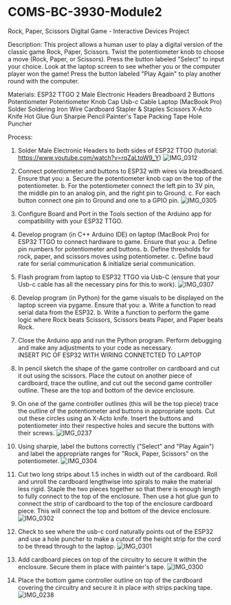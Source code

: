 # COMS-BC-3930-Module2
Rock, Paper, Scissors Digital Game - Interactive Devices Project

Description: This project allows a human user to play a digital version of the classic game Rock, Paper, Scissors. Twist the potentiometer knob to choose a move (Rock, Paper, or Scissors). Press the button labeled "Select" to input your choice. Look at the laptop screen to see whether you or the computer player won the game! Press the button labeled "Play Again" to play another round with the computer. 

Materials: 
ESP32 TTGO 
2 Male Electronic Headers
Breadboard
2 Buttons
Potentiometer
Potentiometer Knob Cap
Usb-c Cable
Laptop (MacBook Pro)
Solder
Soldering Iron 
Wire 
Cardboard
Stapler & Staples
Scissors
X-Acto Knife
Hot Glue Gun
Sharpie
Pencil
Painter's Tape
Packing Tape
Hole Puncher

Process:
1. Solder Male Electronic Headers to both sides of ESP32 TTGO (tutorial: https://www.youtube.com/watch?v=rqZaLtoW9_Y)
![IMG_0312](https://github.com/nicoleneil/COMS-BC-3930-Module2/assets/158202481/52f04e1b-3076-41f2-8421-32437c0a4533)

2. Connect potentiometer and buttons to ESP32 with wires via breadboard. Ensure that you:
  a. Secure the potentiometer knob cap on the top of the potentiometer. 
  b. For the potentiometer connect the left pin to 3V pin, the middle pin to an analog pin, and the right pin to Ground. 
  c. For each button connect one pin to Ground and one to a GPIO pin.
![IMG_0305](https://github.com/nicoleneil/COMS-BC-3930-Module2/assets/158202481/51f1b2af-02fa-40b5-8c9c-b5d3473a4114)

3. Configure Board and Port in the Tools section of the Arduino app for compatibility with your ESP32 TTGO. 
4. Develop program (in C++ Arduino IDE) on laptop (MacBook Pro) for ESP32 TTGO to connect hardware to game. Ensure that you:
  a. Define pin numbers for potentiometer and buttons. 
  b. Define thresholds for rock, paper, and scissors moves using potentiometer.
  c. Define baud rate for serial communication & initialize serial communication.
5. Flash program from laptop to ESP32 TTGO via Usb-C (ensure that your Usb-c cable has all the necessary pins for this to work). 
![IMG_0307](https://github.com/nicoleneil/COMS-BC-3930-Module2/assets/158202481/c0deab84-6331-4699-94f4-ceaa4817f0e7)

6. Develop program (in Python) for the game visuals to be displayed on the laptop screen via pygame. Ensure that you:
  a. Write a function to read serial data from the ESP32. 
  b. Write a function to perform the game logic where Rock beats Scissors, Scissors beats Paper, and Paper beats Rock.
7. Close the Arduino app and run the Python program. Perform debugging and make any adjustments to your code as necessary.  
  INSERT PIC OF ESP32 WITH WIRING CONNETCTED TO LAPTOP 
8. In pencil sketch the shape of the game controller on cardboard and cut it out using the scissors. Place the cutout on another piece of cardboard, trace the outline, and cut out the second game controller outline. These are the top and bottom of the device enclosure.
9. On one of the game controller outlines (this will be the top piece) trace the outline of the potentiometer and buttons in appropriate spots. Cut out these circles using an X-Acto knife. Insert the buttons and potentiometer into their respective holes and secure the buttons with their screws.
![IMG_0237](https://github.com/nicoleneil/COMS-BC-3930-Module2/assets/158202481/cee13796-6148-429c-8f30-cfa5c1318d16)

10. Using sharpie, label the buttons correctly ("Select" and "Play Again") and label the appropriate ranges for "Rock, Paper, Scissors" on the potentiometer. 
![IMG_0304](https://github.com/nicoleneil/COMS-BC-3930-Module2/assets/158202481/d56baf48-bb26-47fc-a5d1-05fa15e36ad2)

11. Cut two long strips about 1.5 inches in width out of the cardboard. Roll and unroll the cardboard lengthwise into spirals to make the material less rigid. Staple the two pieces together so that there is enough length to fully connect to the top of the enclosure. Then use a hot glue gun to connect the strip of cardboard to the top of the enclosure cardboard piece. This will connect the top and bottom of the device enclosure.
![IMG_0302](https://github.com/nicoleneil/COMS-BC-3930-Module2/assets/158202481/c2d004e4-39c7-4a91-9329-2f8b5d8eb5f6)

12. Check to see where the usb-c cord naturally points out of the ESP32 and use a hole puncher to make a cutout of the height strip for the cord to be thread through to the laptop.
![IMG_0301](https://github.com/nicoleneil/COMS-BC-3930-Module2/assets/158202481/7fc6fa2a-aa22-4401-a8eb-0fa4b10c15c8)

13. Add cardboard pieces on top of the circuitry to secure it within the enclosure. Secure them in place with painter's tape.
![IMG_0300](https://github.com/nicoleneil/COMS-BC-3930-Module2/assets/158202481/c6e1dc35-3c47-419f-8774-d8f1fb3ccc31)

14. Place the bottom game controller outline on top of the cardboard covering the circuitry and secure it in place with strips packing tape.
![IMG_0238](https://github.com/nicoleneil/COMS-BC-3930-Module2/assets/158202481/7a9c4f49-3495-4c0a-9652-9d32384fd4fe)
